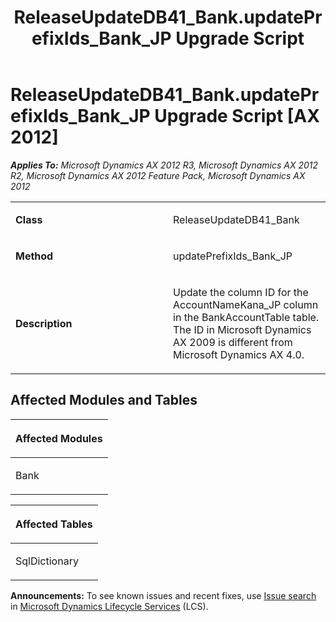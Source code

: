 ﻿---
title: ReleaseUpdateDB41_Bank.updatePrefixIds_Bank_JP Upgrade Script
TOCTitle: ReleaseUpdateDB41_Bank.updatePrefixIds_Bank_JP Upgrade Script
ms:assetid: 674e8d42-5d9a-a717-99c7-61548411a0ec
ms:mtpsurl: https://msdn.microsoft.com/en-us/library/JJ719241(v=AX.60)
ms:contentKeyID: 49708779
ms.date: 05/18/2015
mtps_version: v=AX.60
---

# ReleaseUpdateDB41\_Bank.updatePrefixIds\_Bank\_JP Upgrade Script [AX 2012]


_**Applies To:** Microsoft Dynamics AX 2012 R3, Microsoft Dynamics AX 2012 R2, Microsoft Dynamics AX 2012 Feature Pack, Microsoft Dynamics AX 2012_

<table>
<colgroup>
<col style="width: 50%" />
<col style="width: 50%" />
</colgroup>
<tbody>
<tr class="odd">
<td><p><strong>Class</strong></p></td>
<td><p>ReleaseUpdateDB41_Bank</p></td>
</tr>
<tr class="even">
<td><p><strong>Method</strong></p></td>
<td><p>updatePrefixIds_Bank_JP</p></td>
</tr>
<tr class="odd">
<td><p><strong>Description</strong></p></td>
<td><p>Update the column ID for the AccountNameKana_JP column in the BankAccountTable table. The ID in Microsoft Dynamics AX 2009 is different from Microsoft Dynamics AX 4.0.</p></td>
</tr>
</tbody>
</table>


## Affected Modules and Tables

<table>
<colgroup>
<col style="width: 100%" />
</colgroup>
<thead>
<tr class="header">
<th><p>Affected Modules</p></th>
</tr>
</thead>
<tbody>
<tr class="odd">
<td><p>Bank</p></td>
</tr>
</tbody>
</table>


<table>
<colgroup>
<col style="width: 100%" />
</colgroup>
<thead>
<tr class="header">
<th><p>Affected Tables</p></th>
</tr>
</thead>
<tbody>
<tr class="odd">
<td><p>SqlDictionary</p></td>
</tr>
</tbody>
</table>

  
**Announcements:** To see known issues and recent fixes, use [Issue search](http://go.microsoft.com/fwlink/?linkid=389258) in [Microsoft Dynamics Lifecycle Services](http://go.microsoft.com/fwlink/?linkid=306505) (LCS).

